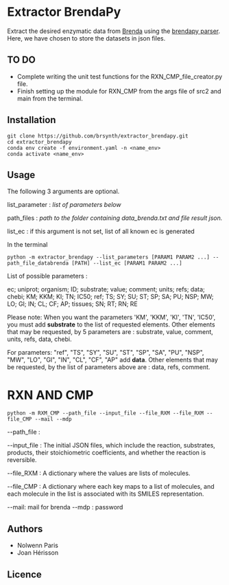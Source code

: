 Extractor BrendaPy
==================

Extract the desired enzymatic data from [Brenda](https://www.brenda-enzymes.org/) 
using the [brendapy parser](https://github.com/matthiaskoenig/brendapy).
Here, we have chosen to store the datasets in json files.


TO DO
-----
- Complete writing the unit test functions for the RXN_CMP_file_creator.py file.
- Finish setting up the module for RXN_CMP from the args file of src2 and main from the terminal.


Installation
------------

```
git clone https://github.com/brsynth/extractor_brendapy.git
cd extractor_brendapy
conda env create -f environment.yaml -n <name_env>
conda activate <name_env>
```

Usage
-----

The following 3 arguments are optional.

list_parameter : _list_ _of_ _parameters_ _below_

path_files : _path_ _to_ _the_ _folder_ _containing_ _data_brenda.txt_ _and_
_file_ _result_ _json._

list_ec : if this argument is not set, list of all known ec is generated

In the terminal

```
python -m extractor_brendapy --list_parameters [PARAM1 PARAM2 ...] --path_file_databrenda [PATH] --list_ec [PARAM1 PARAM2 ...]
```

List of possible parameters :

ec; uniprot; organism; ID; substrate; value; comment; units; refs; data; chebi; 
KM; KKM; KI; TN; IC50; ref; TS; SY; SU; ST; SP; SA; PU; NSP; MW; LO; GI; IN; 
CL; CF; AP; tissues; SN; RT; RN; RE

Please note:
When you want the parameters 'KM', 'KKM', 'KI', 'TN', 'IC50', you must add 
**substrate** to the list of requested elements.
Other elements that may be requested, by 5 parameters are : substrate, value,
comment, units, refs, data, chebi.

For parameters: "ref", "TS", "SY", "SU", "ST", "SP", "SA", "PU", "NSP", "MW", 
"LO", "GI", "IN", "CL", "CF", "AP" add **data**.
Other elements that may be requested, by the list of parameters above are :
data, refs, comment.


RXN AND CMP
===========

```
python -m RXM_CMP --path_file --input_file --file_RXM --file_RXM --file_CMP --mail --mdp 
```

--path_file :

--input_file : The initial JSON files, which include the reaction, substrates,
products, their stoichiometric coefficients, and whether the reaction is reversible.

--file_RXM : A dictionary where the values are lists of molecules.

--file_CMP : A dictionary where each key maps to a list of molecules, and each 
molecule in the list is associated with its SMILES representation.

--mail: mail for brenda
--mdp : password


Authors
-------
* Nolwenn Paris
* Joan Hérisson

Licence
-------